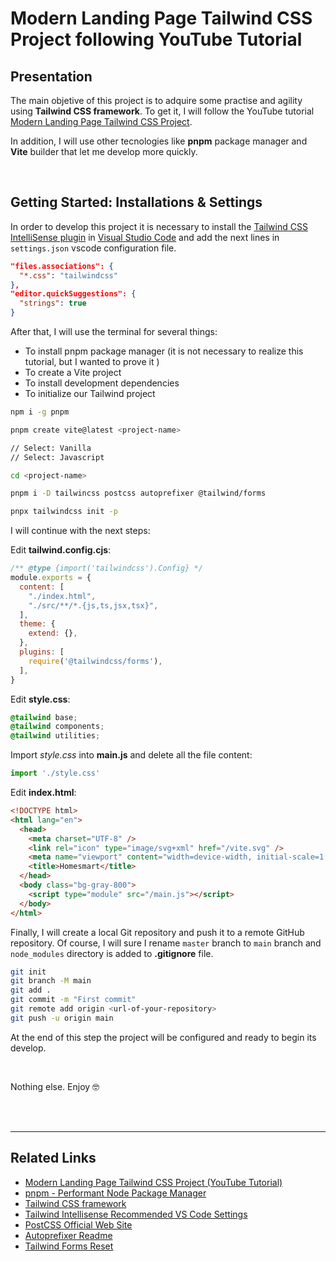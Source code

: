 # Modern Landing Page Tailwind CSS Project following YouTube Tutorial

## Presentation

The main objetive of this project is to adquire some practise and agility using __Tailwind CSS framework__. To get it, I will follow the YouTube tutorial [Modern Landing Page Tailwind CSS Project](https://www.youtube.com/watch?v=xpGNcQDmV2A).

In addition, I will use other tecnologies like __pnpm__ package manager and __Vite__ builder that let me develop more quickly.

<br>

## Getting Started: Installations & Settings

In order to develop this project it is necessary to install the [Tailwind CSS IntelliSense plugin](https://marketplace.visualstudio.com/items?itemName=bradlc.vscode-tailwindcss) in [Visual Studio Code](https://code.visualstudio.com/) and add the next lines in `settings.json` vscode configuration file.

```json
"files.associations": {
  "*.css": "tailwindcss"
},
"editor.quickSuggestions": {
  "strings": true
}
```

After that, I will use the terminal for several things:
  - To install pnpm package manager (it is not necessary to realize this tutorial, but I wanted to prove it )
  - To create a Vite project
  - To install development dependencies
  - To initialize our Tailwind project

```bash
npm i -g pnpm

pnpm create vite@latest <project-name>

// Select: Vanilla
// Select: Javascript

cd <project-name>

pnpm i -D tailwincss postcss autoprefixer @tailwind/forms

pnpx tailwindcss init -p
```

I will continue with the next steps:

Edit __tailwind.config.cjs__:
```js
/** @type {import('tailwindcss').Config} */
module.exports = {
  content: [
    "./index.html",
    "./src/**/*.{js,ts,jsx,tsx}",
  ],
  theme: {
    extend: {},
  },
  plugins: [
    require('@tailwindcss/forms'),
  ],
}
```

Edit __style.css__:
```css
@tailwind base;
@tailwind components;
@tailwind utilities;
```

Import _style.css_ into __main.js__ and delete all the file content:
```js
import './style.css'
```

Edit __index.html__:
```html
<!DOCTYPE html>
<html lang="en">
  <head>
    <meta charset="UTF-8" />
    <link rel="icon" type="image/svg+xml" href="/vite.svg" />
    <meta name="viewport" content="width=device-width, initial-scale=1.0" />
    <title>Homesmart</title>
  </head>
  <body class="bg-gray-800">
    <script type="module" src="/main.js"></script>
  </body>
</html>
```

Finally, I will create a local Git repository and push it to a remote GitHub repository. Of course, I will sure I rename `master` branch to `main` branch and `node_modules` directory is added to __.gitignore__ file.

```bash
git init
git branch -M main
git add .
git commit -m "First commit"
git remote add origin <url-of-your-repository>
git push -u origin main
```

At the end of this step the project will be configured and ready to begin its develop.

<br>

Nothing else. Enjoy 🤓

<br>
<br>

---

## Related Links
* [Modern Landing Page Tailwind CSS Project (YouTube Tutorial)](https://www.youtube.com/watch?v=xpGNcQDmV2A)
* [pnpm - Performant Node Package Manager](https://pnpm.io/)
* [Tailwind CSS framework](https://tailwindcss.com/)
* [Tailwind Intellisense Recommended VS Code Settings](https://marketplace.visualstudio.com/items?itemName=bradlc.vscode-tailwindcss#recommended-vs-code-settings)
* [PostCSS Official Web Site](https://postcss.org/)
* [Autoprefixer Readme](https://github.com/postcss/autoprefixer#autoprefixer-)
* [Tailwind Forms Reset](https://github.com/tailwindlabs/tailwindcss-forms)